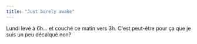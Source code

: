 ```yaml
---
title: "Just barely awake"
---
```


Lundi levé à 6h... et couché ce matin vers 3h. C'est peut-être pour ça que je
suis un peu décalqué non?

